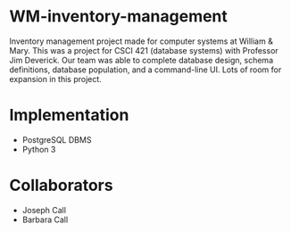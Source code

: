 # WM-inventory-management
Inventory management project made for computer systems at William & Mary. This was a project for CSCI 421 (database systems) with Professor Jim Deverick.
Our team was able to complete database design, schema definitions, database population, and a command-line UI. Lots of room for expansion in this project.

# Implementation
- PostgreSQL DBMS
- Python 3

# Collaborators
- Joseph Call
- Barbara Call
